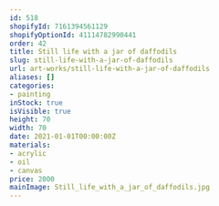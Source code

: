 ```yaml
---
id: 518
shopifyId: 7161394561129
shopifyOptionId: 41114782990441
order: 42
title: Still life with a jar of daffodils
slug: still-life-with-a-jar-of-daffodils
url: art-works/still-life-with-a-jar-of-daffodils
aliases: []
categories:
- painting
inStock: true
isVisible: true
height: 70
width: 70
date: 2021-01-01T00:00:00Z
materials:
- acrylic
- oil
- canvas
price: 2000
mainImage: Still_life_with_a_jar_of_daffodils.jpg
---
```


